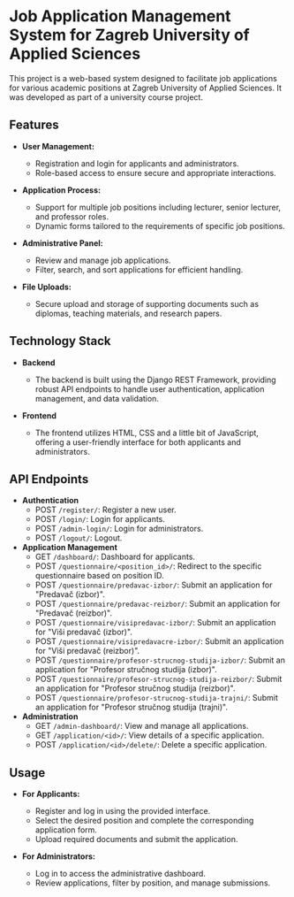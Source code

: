 # Job Application Management System for Zagreb University of Applied Sciences
This project is a web-based system designed to facilitate job applications for various academic positions at Zagreb University of Applied Sciences. It was developed as part of a university course project.

## Features
- **User Management:**

  - Registration and login for applicants and administrators.
  - Role-based access to ensure secure and appropriate interactions.
- **Application Process:**

  - Support for multiple job positions including lecturer, senior lecturer, and professor roles.
  - Dynamic forms tailored to the requirements of specific job positions.
- **Administrative Panel:**

  - Review and manage job applications.
  - Filter, search, and sort applications for efficient handling.
- **File Uploads:**

  - Secure upload and storage of supporting documents such as diplomas, teaching materials, and research papers.
## Technology Stack
- **Backend**
  - The backend is built using the Django REST Framework, providing robust API endpoints to handle user authentication, application management, and data validation.

- **Frontend**
  - The frontend utilizes HTML, CSS and a little bit of JavaScript, offering a user-friendly interface for both applicants and administrators.

## API Endpoints
- **Authentication**
  - POST `/register/`: Register a new user.
  - POST `/login/`: Login for applicants.
  - POST `/admin-login/`: Login for administrators.
  - POST `/logout/`: Logout.
- **Application Management**
  - GET `/dashboard/`: Dashboard for applicants.
  - POST `/questionnaire/<position_id>/`: Redirect to the specific questionnaire based on position ID.
  - POST `/questionnaire/predavac-izbor/`: Submit an application for "Predavač (izbor)".
  - POST `/questionnaire/predavac-reizbor/`: Submit an application for "Predavač (reizbor)".
  - POST `/questionnaire/visipredavac-izbor/`: Submit an application for "Viši predavač (izbor)".
  - POST `/questionnaire/visipredavacre-izbor/`: Submit an application for "Viši predavač (reizbor)".
  - POST `/questionnaire/profesor-strucnog-studija-izbor/`: Submit an application for "Profesor stručnog studija (izbor)".
  - POST `/questionnaire/profesor-strucnog-studija-reizbor/`: Submit an application for "Profesor stručnog studija (reizbor)".
  - POST `/questionnaire/profesor-strucnog-studija-trajni/`: Submit an application for "Profesor stručnog studija (trajni)".
- **Administration**
  - GET `/admin-dashboard/`: View and manage all applications.
  - GET `/application/<id>/`: View details of a specific application.
  - POST `/application/<id>/delete/`: Delete a specific application.
## Usage
- **For Applicants:**

  - Register and log in using the provided interface.
  - Select the desired position and complete the corresponding application form.
  - Upload required documents and submit the application.
- **For Administrators:**

  - Log in to access the administrative dashboard.
  - Review applications, filter by position, and manage submissions.
